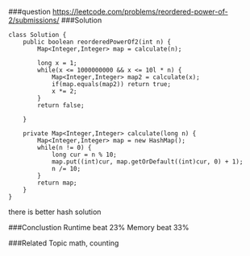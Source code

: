 ###question
https://leetcode.com/problems/reordered-power-of-2/submissions/
###Solution
```
class Solution {
    public boolean reorderedPowerOf2(int n) {
        Map<Integer,Integer> map = calculate(n);
        
        long x = 1;
        while(x <= 1000000000 && x <= 10l * n) {
            Map<Integer,Integer> map2 = calculate(x);
            if(map.equals(map2)) return true;
            x *= 2;
        }
        return false;
        
    }
    
    private Map<Integer,Integer> calculate(long n) {
        Map<Integer,Integer> map = new HashMap();
        while(n != 0) {
            long cur = n % 10;
            map.put((int)cur, map.getOrDefault((int)cur, 0) + 1);
            n /= 10;
        }
        return map;
    }
}
```

there is better hash solution

###Conclustion
Runtime beat 23%
Memory beat 33%

###Related Topic
math, counting
